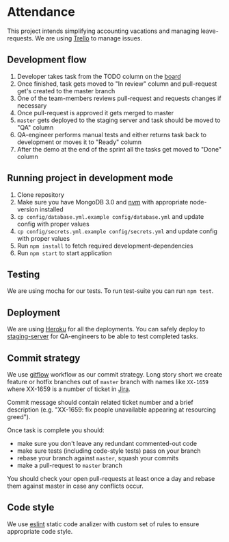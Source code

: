 # Attendance

This project intends simplifying accounting vacations and managing leave-requests.
We are using [Trello](https://trello.com/some-board) to manage issues.

## Development flow

1. Developer takes task from the TODO column on the [board](https://trello.com/some-board)
2. Once finished, task gets moved to "In review" column and pull-request get's created to the master branch
3. One of the team-members reviews pull-request and requests changes if necessary
4. Once pull-request is approved it gets merged to master
5. `master` gets deployed to the staging server and task should be moved to "QA" column
6. QA-engineer performs manual tests and either returns task back to development or moves it to "Ready" column
7. After the demo at the end of the sprint all the tasks get moved to "Done" column

## Running project in development mode

1. Clone repository
2. Make sure you have MongoDB 3.0 and [nvm](https://github.com/creationix/nvm) with appropriate node-version installed
3. `cp config/database.yml.example config/database.yml` and update config with proper values
4. `cp config/secrets.yml.example config/secrets.yml` and update config with proper values
5. Run `npm install` to fetch required development-dependencies
6. Run `npm start` to start application

## Testing

We are using mocha for our tests. To run test-suite you can run `npm test`.

## Deployment

We are using [Heroku](https://heroku.com/) for all the deployments.
You can safely deploy to [staging-server](http://attendance-staging.herokuapp.com/) for QA-engineers to be able to test completed tasks.

## Commit strategy

We use [gitflow](https://atlassian.com/git/tutorials/comparing-workflows) workflow as our commit
strategy. Long story short we create feature or hotfix branches out of `master` branch with names
like `XX-1659` where XX-1659 is a number of ticket in [Jira](https://project.atlassian.net).

Commit message should contain related ticket number and a brief description
(e.g. "XX-1659: fix people unavailable appearing at resourcing greed").

Once task is complete you should:
- make sure you don't leave any redundant commented-out code
- make sure tests (including code-style tests) pass on your branch
- rebase your branch against `master`, squash your commits
- make a pull-request to `master` branch

You should check your open pull-requests at least once a day and rebase them against master in case any conflicts occur.

## Code style

We use [eslint](https://eslint.org/) static code analizer with custom set of rules
to ensure appropriate code style.

